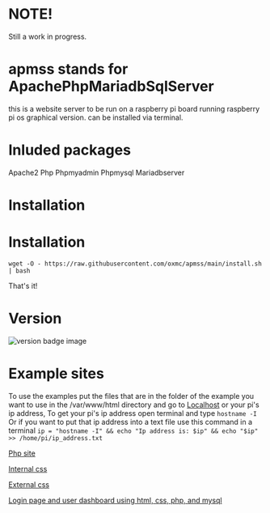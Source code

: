# NOTE!
Still a work in progress.
# apmss stands for ApachePhpMariadbSqlServer
this is a website server to be run on a raspberry pi board running raspberry pi os graphical version.
can be installed via <!-- Botspot's pi-apps <a class="github-button" href="https://github.com/Botspot/pi-apps" data-icon="logo.jpg" aria-label="link">Here</a> or --> terminal.
# Inluded packages
Apache2 Php Phpmyadmin Phpmysql Mariadbserver
# Installation
<!--# via pi-apps
Scroll down untill you see APMSS click on it, then click install that's it.-->
# Installation
```
wget -O - https://raw.githubusercontent.com/oxmc/apmss/main/install.sh | bash
```
That's it!
# Version
![version badge image](https://img.shields.io/badge/version-beta-brightgreen)
# Example sites
To use the examples put the files that are in the folder of the example you want to use in the /var/www/html directory and go to <a class="github-button" href="localhost" data-icon="logo.jpg" aria-label="link">Localhost</a> or your pi's ip address,
To get your pi's ip address open terminal and type ```hostname -I``` Or if you want to put that ip address into a text file use this command in a terminal ```ip = "hostname -I" && echo "Ip address is: $ip" && echo "$ip" >> /home/pi/ip_address.txt```

<a class="github-button" href="https://github.com/oxmc/apmss/examples/php/echobrowsertype.php" data-icon="logo.jpg" aria-label="link">Php site</a>

<a class="github-button" href="https://github.com/oxmc/apmss/examples/css/internalcss.html" data-icon="logo.jpg" aria-label="link">Internal css</a>

<a class="github-button" href="https://github.com/oxmc/apmss/examples/css/externalcss.html" data-icon="logo.jpg" aria-label="link">External css</a>

<a class="github-button" href="https://github.com/oxmc/apmss/examples/database/login.html" data-icon="logo.jpg" aria-label="link">Login page and user dashboard using html, css, php, and mysql</a>

